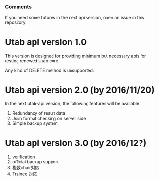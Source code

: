 ### Comments

If you need some futures in the next api version, open an issue in this repository.

# Utab api version 1.0

This version is designed for providing minimum but necessary apis for testing renewed Utab core.

Any kind of DELETE method is unsupported.

# Utab api version 2.0 (by 2016/11/20)

In the next utab-api version, the following features will be available.

1. Redundancy of result data
1. Json format checking on server side
1. Simple backup system

# Utab api version 3.0 (by 2016/12?)

1. verification
1. official backup support
1. 複数chair対応
1. Trainee 対応
